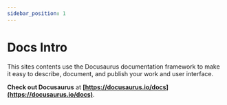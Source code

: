 ```yaml
---
sidebar_position: 1
---
```


# Docs Intro

This sites contents use the Docusaurus documentation framework to make it easy to describe, document, and publish your work and user interface.

**Check out Docusaurus** at **[https://docusaurus.io/docs](https://docusaurus.io/docs)**.
